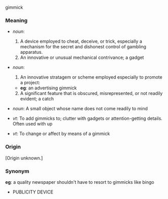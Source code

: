 gimmick
### Meaning
+ _noun_:
   1. A device employed to cheat, deceive, or trick, especially a mechanism for the secret and dishonest control of gambling apparatus.
   2. An innovative or unusual mechanical contrivance; a gadget
+ _noun_:
   1. An innovative stratagem or scheme employed especially to promote a project:
    + __eg__: an advertising gimmick
   2. A significant feature that is obscured, misrepresented, or not readily evident; a catch
+ _noun_: A small object whose name does not come readily to mind

+ _vt_: To add gimmicks to; clutter with gadgets or attention-getting details. Often used with up
+ _vt_: To change or affect by means of a gimmick

### Origin

[Origin unknown.]

### Synonym

__eg__: a quality newspaper shouldn't have to resort to gimmicks like bingo

+ PUBLICITY DEVICE


